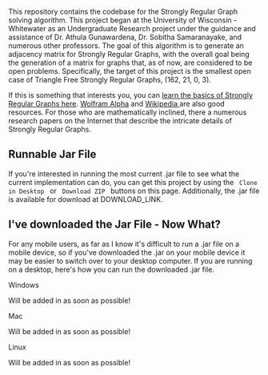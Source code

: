 This repository contains the codebase for the Strongly Regular Graph solving algorithm.  This project began at the University of Wisconsin - Whitewater as an Undergraduate Research project under the guidance and assistance of Dr. Athula Gunawardena, Dr. Sobitha Samaranayake, and numerous other professors.  The goal of this algorithm is to generate an adjacency matrix for Strongly Regular Graphs, with the overall goal being the generation of a matrix for graphs that, as of now, are considered to be open problems.  Specifically, the target of this project is the smallest open case of Triangle Free Strongly Regular Graphs, (162, 21, 0, 3).

If this is something that interests you, you can <a href = "http://hansnet.flnet.org/learn-srgs">learn the basics of Strongly Regular Graphs here</a>.  <a href = "http://mathworld.wolfram.com/StronglyRegularGraph.html">Wolfram Alpha</a> and <a href = "http://en.wikipedia.org/wiki/Strongly_regular_graph"> Wikipedia </a> are also good resources.  For those who are mathematically inclined, there a numerous research papers on the Internet that describe the intricate details of Strongly Regular Graphs.

<h2> Runnable Jar File </h2>

If you're interested in running the most current .jar file to see what the current implementation can do, you can get this project by using the <code> Clone in Desktop </code> or <code> Download ZIP </code> buttons on this page.  Additionally, the .jar file is available for download at DOWNLOAD_LINK.

<h2> I've downloaded the Jar File - Now What? </h2>

For any mobile users, as far as I know it's difficult to run a .jar file on a mobile device, so if you've downloaded the .jar on your mobile device it may be easier to switch over to your desktop computer.  If you are running on a desktop, here's how you can run the downloaded .jar file.

Windows

Will be added in as soon as possible!

Mac

Will be added in as soon as possible!

Linux

Will be added in as soon as possible!